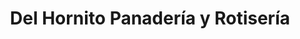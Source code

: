---
title: "Del Hornito Panadería y Rotisería"
url: /azul/del-hornito-panaderia-y-rotiseria/
shop: Bäckerei
---